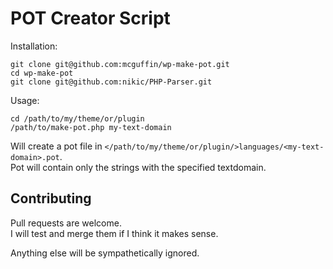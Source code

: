 POT Creator Script
==================

Installation:

    git clone git@github.com:mcguffin/wp-make-pot.git
	cd wp-make-pot
	git clone git@github.com:nikic/PHP-Parser.git

Usage:

    cd /path/to/my/theme/or/plugin
	/path/to/make-pot.php my-text-domain

Will create a pot file in `</path/to/my/theme/or/plugin/>languages/<my-text-domain>.pot`.  
Pot will contain only the strings with the specified textdomain.

Contributing
------------
Pull requests are welcome.  
I will test and merge them if I think it makes sense.

Anything else will be sympathetically ignored.
